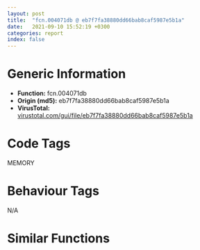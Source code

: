 ```yaml
---
layout: post
title:  "fcn.004071db @ eb7f7fa38880dd66bab8caf5987e5b1a"
date:   2021-09-10 15:52:19 +0300
categories: report
index: false
---
```


# Generic Information
- **Function:** fcn.004071db
- **Origin (md5):** eb7f7fa38880dd66bab8caf5987e5b1a
- **VirusTotal:** [virustotal.com/gui/file/eb7f7fa38880dd66bab8caf5987e5b1a][virustotal_ref]

# Code Tags
<span class="tag" id="MEMORY">MEMORY</span>


# Behaviour Tags
<span class="bhv-tag" id="na">N/A</span>

# Similar Functions
<script type="text/javascript" src="https://www.gstatic.com/charts/loader.js"></script>
<script type="text/javascript">

    google.charts.load('current', {'packages':['corechart']});
    google.charts.setOnLoadCallback(drawChart);

    function drawChart() {
    var data = new google.visualization.DataTable();
        data.addColumn('number', 'X');
        data.addColumn('number', 'Y');
        data.addColumn({type: 'string', role: 'tooltip', 'p': {'html': true}});
        data.addColumn({'type': 'string', 'role': 'style'});
        
        data.addRows([
    [235.6792449951172, 218.30300903320312, '<b><a href="/report/fcn.004071db@eb7f7fa38880dd66bab8caf5987e5b1a">fcn.004071db</a><br>@eb7f7fa38880dd66bab8caf5987e5b1a</b><br>push 0xc<br>push 0x421378<br>call fcn.00401e90<br>mov ecx, dword[ebp+8]<br>xor edi, edi<br>cmp ecx, edi<br>jbe 0x40721e<br>push 0xffffffffffffffe0<br>pop eax<br>xor edx, edx<br>div ecx<br>cmp eax, dword[ebp+0xc]<br>sbb eax, eax<br>inc eax<br>jne 0x40721e<br>call fcn.00401e44<br>mov dword[eax], 0xc<br>push edi<br>push edi<br>push edi<br>push edi<br>push edi<br>call fcn.00401ddc<br>add esp, 0x14<br>xor eax, eax<br>jmp 0x4072f3<br>imul ecx, dword[ebp+0xc]<br>mov esi, ecx<br>mov dword[ebp+8], esi<br>cmp esi, edi<br>jne 0x40722e<br>xor esi, esi<br>inc esi<br>xor ebx, ebx<br>mov dword[ebp-0x1c], ebx<br>cmp esi, 0xffffffe0<br>ja 0x4072a1<br>cmp dword[0x4b27bc], 3<br>jne 0x40728c<br>add esi, 0xf<br>and esi, 0xfffffff0<br>mov dword[ebp+0xc], esi<br>mov eax, dword[ebp+8]<br>cmp eax, dword[0x4b27a8]<br>ja 0x40728c<br>push 4<br>call fcn.0040498a<br>pop ecx<br>mov dword[ebp-4], edi<br>push dword[ebp+8]<br>call fcn.00406d54<br>pop ecx<br>mov dword[ebp-0x1c], eax<br>mov dword[ebp-4], 0xfffffffe<br>call fcn.004072d7<br>mov ebx, dword[ebp-0x1c]<br>cmp ebx, edi<br>je 0x407290<br>push dword[ebp+8]<br>push edi<br>push ebx<br>call fcn.00404a60<br>add esp, 0xc<br>cmp ebx, edi<br>jne 0x4072f1<br>push esi<br>push 8<br>push dword[0x4238dc]<br>call dword[sym.imp.KERNEL32.dll_HeapAlloc]<br>mov ebx, eax<br>cmp ebx, edi<br>jne 0x4072f1<br>cmp dword[0x423ac8], edi<br>je 0x4072e0<br>push esi<br>call fcn.004043f3<br>pop ecx<br>test eax, eax<br>jne 0x40722e<br>mov eax, dword[ebp+0x10]<br>cmp eax, edi<br>je 0x407217<br>mov dword[eax], 0xc<br>jmp 0x407217<br>cmp ebx, edi<br>jne 0x4072f1<br>mov eax, dword[ebp+0x10]<br>cmp eax, edi<br>je 0x4072f1<br>mov dword[eax], 0xc<br>mov eax, ebx<br>call fcn.00401ed5<br>ret <br><eoc> ', 'point { fill-color: #e0440e; }'],
[-183.68597412109375, -122.45674896240234, '<b><a href="/report/fcn.00585982@c60344b51fa39a329b92557d24ff7670">fcn.00585982</a><br>@c60344b51fa39a329b92557d24ff7670</b><br>push 0xc<br>push 0x5e97d8<br>call fcn.0057a7dc<br>mov ecx, dword[ebp+8]<br>xor edi, edi<br>cmp ecx, edi<br>jbe 0x5859c5<br>push 0xffffffffffffffe0<br>pop eax<br>xor edx, edx<br>div ecx<br>cmp eax, dword[ebp+0xc]<br>sbb eax, eax<br>inc eax<br>jne 0x5859c5<br>call fcn.00575c5a<br>mov dword[eax], 0xc<br>push edi<br>push edi<br>push edi<br>push edi<br>push edi<br>call fcn.0057171f<br>add esp, 0x14<br>xor eax, eax<br>jmp 0x585a9a<br>imul ecx, dword[ebp+0xc]<br>mov esi, ecx<br>mov dword[ebp+8], esi<br>cmp esi, edi<br>jne 0x5859d5<br>xor esi, esi<br>inc esi<br>xor ebx, ebx<br>mov dword[ebp-0x1c], ebx<br>cmp esi, 0xffffffe0<br>ja 0x585a48<br>cmp dword[0x611708], 3<br>jne 0x585a33<br>add esi, 0xf<br>and esi, 0xfffffff0<br>mov dword[ebp+0xc], esi<br>mov eax, dword[ebp+8]<br>cmp eax, dword[0x6116f4]<br>ja 0x585a33<br>push 4<br>call fcn.00580c54<br>pop ecx<br>mov dword[ebp-4], edi<br>push dword[ebp+8]<br>call fcn.00581466<br>pop ecx<br>mov dword[ebp-0x1c], eax<br>mov dword[ebp-4], 0xfffffffe<br>call fcn.00585a7e<br>mov ebx, dword[ebp-0x1c]<br>cmp ebx, edi<br>je 0x585a37<br>push dword[ebp+8]<br>push edi<br>push ebx<br>call fcn.0057a180<br>add esp, 0xc<br>cmp ebx, edi<br>jne 0x585a98<br>push esi<br>push 8<br>push dword[0x60fd54]<br>call dword[sym.imp.KERNEL32.dll_HeapAlloc]<br>mov ebx, eax<br>cmp ebx, edi<br>jne 0x585a98<br>cmp dword[0x610220], edi<br>je 0x585a87<br>push esi<br>call fcn.005836df<br>pop ecx<br>test eax, eax<br>jne 0x5859d5<br>mov eax, dword[ebp+0x10]<br>cmp eax, edi<br>je 0x5859be<br>mov dword[eax], 0xc<br>jmp 0x5859be<br>cmp ebx, edi<br>jne 0x585a98<br>mov eax, dword[ebp+0x10]<br>cmp eax, edi<br>je 0x585a98<br>mov dword[eax], 0xc<br>mov eax, ebx<br>call fcn.0057a821<br>ret <br><eoc> ', 'null'],
[160.4014434814453, -24.28969955444336, '<b><a href="/report/fcn.1011e3ab@89dc67d2f980e8488f97b1bf8cb24258">fcn.1011e3ab</a><br>@89dc67d2f980e8488f97b1bf8cb24258</b><br>push 0xc<br>push 0x10178b28<br>call fcn.1010e37c<br>mov ecx, dword[ebp+8]<br>xor edi, edi<br>cmp ecx, edi<br>jbe 0x1011e3ee<br>push 0xffffffffffffffe0<br>pop eax<br>xor edx, edx<br>div ecx<br>cmp eax, dword[ebp+0xc]<br>sbb eax, eax<br>inc eax<br>jne 0x1011e3ee<br>call fcn.10105d26<br>mov dword[eax], 0xc<br>push edi<br>push edi<br>push edi<br>push edi<br>push edi<br>call fcn.100ff7a5<br>add esp, 0x14<br>xor eax, eax<br>jmp 0x1011e4c3<br>imul ecx, dword[ebp+0xc]<br>mov esi, ecx<br>mov dword[ebp+8], esi<br>cmp esi, edi<br>jne 0x1011e3fe<br>xor esi, esi<br>inc esi<br>xor ebx, ebx<br>mov dword[ebp-0x1c], ebx<br>cmp esi, 0xffffffe0<br>ja 0x1011e471<br>cmp dword[0x102274b8], 3<br>jne 0x1011e45c<br>add esi, 0xf<br>and esi, 0xfffffff0<br>mov dword[ebp+0xc], esi<br>mov eax, dword[ebp+8]<br>cmp eax, dword[0x102274a8]<br>ja 0x1011e45c<br>push 4<br>call fcn.1010f514<br>pop ecx<br>mov dword[ebp-4], edi<br>push dword[ebp+8]<br>call fcn.1010fd26<br>pop ecx<br>mov dword[ebp-0x1c], eax<br>mov dword[ebp-4], 0xfffffffe<br>call fcn.1011e4a7<br>mov ebx, dword[ebp-0x1c]<br>cmp ebx, edi<br>je 0x1011e460<br>push dword[ebp+8]<br>push edi<br>push ebx<br>call fcn.10109950<br>add esp, 0xc<br>cmp ebx, edi<br>jne 0x1011e4c1<br>push esi<br>push 8<br>push dword[0x101b16f4]<br>call dword[sym.imp.KERNEL32.dll_HeapAlloc]<br>mov ebx, eax<br>cmp ebx, edi<br>jne 0x1011e4c1<br>cmp dword[0x101b1b64], edi<br>je 0x1011e4b0<br>push esi<br>call fcn.1010c9c7<br>pop ecx<br>test eax, eax<br>jne 0x1011e3fe<br>mov eax, dword[ebp+0x10]<br>cmp eax, edi<br>je 0x1011e3e7<br>mov dword[eax], 0xc<br>jmp 0x1011e3e7<br>cmp ebx, edi<br>jne 0x1011e4c1<br>mov eax, dword[ebp+0x10]<br>cmp eax, edi<br>je 0x1011e4c1<br>mov dword[eax], 0xc<br>mov eax, ebx<br>call fcn.1010e3c1<br>ret <br><eoc> ', 'null'],
[-228.3949432373047, 61.86064910888672, '<b><a href="/report/fcn.10030fe1@481b545f5c18f2fce1caac67ddc419e8">fcn.10030fe1</a><br>@481b545f5c18f2fce1caac67ddc419e8</b><br>push 0xc<br>push 0x1005d850<br>call fcn.100266b4<br>mov ecx, dword[ebp+8]<br>xor edi, edi<br>cmp ecx, edi<br>jbe 0x10031024<br>push 0xffffffffffffffe0<br>pop eax<br>xor edx, edx<br>div ecx<br>cmp eax, dword[ebp+0xc]<br>sbb eax, eax<br>inc eax<br>jne 0x10031024<br>call fcn.100235eb<br>mov dword[eax], 0xc<br>push edi<br>push edi<br>push edi<br>push edi<br>push edi<br>call fcn.10021d86<br>add esp, 0x14<br>xor eax, eax<br>jmp 0x100310f9<br>imul ecx, dword[ebp+0xc]<br>mov esi, ecx<br>mov dword[ebp+8], esi<br>cmp esi, edi<br>jne 0x10031034<br>xor esi, esi<br>inc esi<br>xor ebx, ebx<br>mov dword[ebp-0x1c], ebx<br>cmp esi, 0xffffffe0<br>ja 0x100310a7<br>cmp dword[0x100670d0], 3<br>jne 0x10031092<br>add esi, 0xf<br>and esi, 0xfffffff0<br>mov dword[ebp+0xc], esi<br>mov eax, dword[ebp+8]<br>cmp eax, dword[0x100670c0]<br>ja 0x10031092<br>push 4<br>call fcn.10029565<br>pop ecx<br>mov dword[ebp-4], edi<br>push dword[ebp+8]<br>call fcn.1002a2ac<br>pop ecx<br>mov dword[ebp-0x1c], eax<br>mov dword[ebp-4], 0xfffffffe<br>call fcn.100310dd<br>mov ebx, dword[ebp-0x1c]<br>cmp ebx, edi<br>je 0x10031096<br>push dword[ebp+8]<br>push edi<br>push ebx<br>call fcn.100236c0<br>add esp, 0xc<br>cmp ebx, edi<br>jne 0x100310f7<br>push esi<br>push 8<br>push dword[0x100656dc]<br>call dword[sym.imp.KERNEL32.dll_HeapAlloc]<br>mov ebx, eax<br>cmp ebx, edi<br>jne 0x100310f7<br>cmp dword[0x10065b50], edi<br>je 0x100310e6<br>push esi<br>call fcn.1002a7d9<br>pop ecx<br>test eax, eax<br>jne 0x10031034<br>mov eax, dword[ebp+0x10]<br>cmp eax, edi<br>je 0x1003101d<br>mov dword[eax], 0xc<br>jmp 0x1003101d<br>cmp ebx, edi<br>jne 0x100310f7<br>mov eax, dword[ebp+0x10]<br>cmp eax, edi<br>je 0x100310f7<br>mov dword[eax], 0xc<br>mov eax, ebx<br>call fcn.100266f9<br>ret <br><eoc> ', 'null'],
[-99.94175720214844, 202.8170623779297, '<b><a href="/report/fcn.10023276@4c3818fdf32d89a09257dbc9d3e142ea">fcn.10023276</a><br>@4c3818fdf32d89a09257dbc9d3e142ea</b><br>push 0xc<br>push 0x10030dd0<br>call fcn.1001584c<br>mov ecx, dword[ebp+8]<br>xor edi, edi<br>cmp ecx, edi<br>jbe 0x100232b9<br>push 0xffffffffffffffe0<br>pop eax<br>xor edx, edx<br>div ecx<br>cmp eax, dword[ebp+0xc]<br>sbb eax, eax<br>inc eax<br>jne 0x100232b9<br>call fcn.10017b9f<br>mov dword[eax], 0xc<br>push edi<br>push edi<br>push edi<br>push edi<br>push edi<br>call fcn.10013ceb<br>add esp, 0x14<br>xor eax, eax<br>jmp 0x1002338e<br>imul ecx, dword[ebp+0xc]<br>mov esi, ecx<br>mov dword[ebp+8], esi<br>cmp esi, edi<br>jne 0x100232c9<br>xor esi, esi<br>inc esi<br>xor ebx, ebx<br>mov dword[ebp-0x1c], ebx<br>cmp esi, 0xffffffe0<br>ja 0x1002333c<br>cmp dword[0x1004feb8], 3<br>jne 0x10023327<br>add esi, 0xf<br>and esi, 0xfffffff0<br>mov dword[ebp+0xc], esi<br>mov eax, dword[ebp+8]<br>cmp eax, dword[0x1004fea8]<br>ja 0x10023327<br>push 4<br>call fcn.1001c69e<br>pop ecx<br>mov dword[ebp-4], edi<br>push dword[ebp+8]<br>call fcn.1001ceeb<br>pop ecx<br>mov dword[ebp-0x1c], eax<br>mov dword[ebp-4], 0xfffffffe<br>call fcn.10023372<br>mov ebx, dword[ebp-0x1c]<br>cmp ebx, edi<br>je 0x1002332b<br>push dword[ebp+8]<br>push edi<br>push ebx<br>call fcn.100157d0<br>add esp, 0xc<br>cmp ebx, edi<br>jne 0x1002338c<br>push esi<br>push 8<br>push dword[0x10036480]<br>call dword[sym.imp.KERNEL32.dll_HeapAlloc]<br>mov ebx, eax<br>cmp ebx, edi<br>jne 0x1002338c<br>cmp dword[0x100365e0], edi<br>je 0x1002337b<br>push esi<br>call fcn.100197ff<br>pop ecx<br>test eax, eax<br>jne 0x100232c9<br>mov eax, dword[ebp+0x10]<br>cmp eax, edi<br>je 0x100232b2<br>mov dword[eax], 0xc<br>jmp 0x100232b2<br>cmp ebx, edi<br>jne 0x1002338c<br>mov eax, dword[ebp+0x10]<br>cmp eax, edi<br>je 0x1002338c<br>mov dword[eax], 0xc<br>mov eax, ebx<br>call fcn.10015891<br>ret <br><eoc> ', 'null'],
[86.81657409667969, 116.05522155761719, '<b><a href="/report/fcn.004350a8@7b00dd8f2abf54a73bfb09681334ff78">fcn.004350a8</a><br>@7b00dd8f2abf54a73bfb09681334ff78</b><br>push 0xc<br>push 0x461ce8<br>call fcn.0043968c<br>mov ecx, dword[ebp+8]<br>xor edi, edi<br>cmp ecx, edi<br>jbe 0x4350eb<br>push 0xffffffffffffffe0<br>pop eax<br>xor edx, edx<br>div ecx<br>cmp eax, dword[ebp+0xc]<br>sbb eax, eax<br>inc eax<br>jne 0x4350eb<br>call fcn.00439356<br>mov dword[eax], 0xc<br>push edi<br>push edi<br>push edi<br>push edi<br>push edi<br>call fcn.004366e1<br>add esp, 0x14<br>xor eax, eax<br>jmp 0x4351c0<br>imul ecx, dword[ebp+0xc]<br>mov esi, ecx<br>mov dword[ebp+8], esi<br>cmp esi, edi<br>jne 0x4350fb<br>xor esi, esi<br>inc esi<br>xor ebx, ebx<br>mov dword[ebp-0x1c], ebx<br>cmp esi, 0xffffffe0<br>ja 0x43516e<br>cmp dword[0x46c694], 3<br>jne 0x435159<br>add esi, 0xf<br>and esi, 0xfffffff0<br>mov dword[ebp+0xc], esi<br>mov eax, dword[ebp+8]<br>cmp eax, dword[0x46c6a0]<br>ja 0x435159<br>push 4<br>call fcn.0043acee<br>pop ecx<br>mov dword[ebp-4], edi<br>push dword[ebp+8]<br>call fcn.0043b53b<br>pop ecx<br>mov dword[ebp-0x1c], eax<br>mov dword[ebp-4], 0xfffffffe<br>call fcn.004351a4<br>mov ebx, dword[ebp-0x1c]<br>cmp ebx, edi<br>je 0x43515d<br>push dword[ebp+8]<br>push edi<br>push ebx<br>call fcn.00436280<br>add esp, 0xc<br>cmp ebx, edi<br>jne 0x4351be<br>push esi<br>push 8<br>push dword[0x46aa8c]<br>call dword[sym.imp.KERNEL32.dll_HeapAlloc]<br>mov ebx, eax<br>cmp ebx, edi<br>jne 0x4351be<br>cmp dword[0x46ada8], edi<br>je 0x4351ad<br>push esi<br>call fcn.0043bab6<br>pop ecx<br>test eax, eax<br>jne 0x4350fb<br>mov eax, dword[ebp+0x10]<br>cmp eax, edi<br>je 0x4350e4<br>mov dword[eax], 0xc<br>jmp 0x4350e4<br>cmp ebx, edi<br>jne 0x4351be<br>mov eax, dword[ebp+0x10]<br>cmp eax, edi<br>je 0x4351be<br>mov dword[eax], 0xc<br>mov eax, ebx<br>call fcn.004396d1<br>ret <br><eoc> ', 'null'],
[319.3457336425781, 65.28913116455078, '<b><a href="/report/fcn.10004d7e@dc3e2cdf680078d293de3e2d92ba613c">fcn.10004d7e</a><br>@dc3e2cdf680078d293de3e2d92ba613c</b><br>push 0xc<br>push 0x1000ce68<br>call fcn.10002f24<br>mov ecx, dword[ebp+8]<br>xor edi, edi<br>cmp ecx, edi<br>jbe 0x10004dc1<br>push 0xffffffffffffffe0<br>pop eax<br>xor edx, edx<br>div ecx<br>cmp eax, dword[ebp+0xc]<br>sbb eax, eax<br>inc eax<br>jne 0x10004dc1<br>call fcn.100031ec<br>mov dword[eax], 0xc<br>push edi<br>push edi<br>push edi<br>push edi<br>push edi<br>call fcn.100051ee<br>add esp, 0x14<br>xor eax, eax<br>jmp 0x10004e96<br>imul ecx, dword[ebp+0xc]<br>mov esi, ecx<br>mov dword[ebp+8], esi<br>cmp esi, edi<br>jne 0x10004dd1<br>xor esi, esi<br>inc esi<br>xor ebx, ebx<br>mov dword[ebp-0x1c], ebx<br>cmp esi, 0xffffffe0<br>ja 0x10004e44<br>cmp dword[0x1000fad8], 3<br>jne 0x10004e2f<br>add esi, 0xf<br>and esi, 0xfffffff0<br>mov dword[ebp+0xc], esi<br>mov eax, dword[ebp+8]<br>cmp eax, dword[0x1000fac0]<br>ja 0x10004e2f<br>push 4<br>call fcn.1000337b<br>pop ecx<br>mov dword[ebp-4], edi<br>push dword[ebp+8]<br>call fcn.10003b8d<br>pop ecx<br>mov dword[ebp-0x1c], eax<br>mov dword[ebp-4], 0xfffffffe<br>call fcn.10004e7a<br>mov ebx, dword[ebp-0x1c]<br>cmp ebx, edi<br>je 0x10004e33<br>push dword[ebp+8]<br>push edi<br>push ebx<br>call fcn.100064d0<br>add esp, 0xc<br>cmp ebx, edi<br>jne 0x10004e94<br>push esi<br>push 8<br>push dword[0x1000f4a4]<br>call dword[sym.imp.KERNEL32.dll_HeapAlloc]<br>mov ebx, eax<br>cmp ebx, edi<br>jne 0x10004e94<br>cmp dword[0x1000f91c], edi<br>je 0x10004e83<br>push esi<br>call fcn.10001b31<br>pop ecx<br>test eax, eax<br>jne 0x10004dd1<br>mov eax, dword[ebp+0x10]<br>cmp eax, edi<br>je 0x10004dba<br>mov dword[eax], 0xc<br>jmp 0x10004dba<br>cmp ebx, edi<br>jne 0x10004e94<br>mov eax, dword[ebp+0x10]<br>cmp eax, edi<br>je 0x10004e94<br>mov dword[eax], 0xc<br>mov eax, ebx<br>call fcn.10002f69<br>ret <br><eoc> ', 'null'],
[-71.9950180053711, -276.25140380859375, '<b><a href="/report/fcn.459cbf32@284c9c9722cef7520dddfe58806fd72f">fcn.459cbf32</a><br>@284c9c9722cef7520dddfe58806fd72f</b><br>push 0xc<br>push 0x45a52f58<br>call fcn.459beb3c<br>mov ecx, dword[ebp+8]<br>xor edi, edi<br>cmp ecx, edi<br>jbe 0x459cbf75<br>push 0xffffffffffffffe0<br>pop eax<br>xor edx, edx<br>div ecx<br>cmp eax, dword[ebp+0xc]<br>sbb eax, eax<br>inc eax<br>jne 0x459cbf75<br>call fcn.459c2c12<br>mov dword[eax], 0xc<br>push edi<br>push edi<br>push edi<br>push edi<br>push edi<br>call fcn.459c3fd6<br>add esp, 0x14<br>xor eax, eax<br>jmp 0x459cc04a<br>imul ecx, dword[ebp+0xc]<br>mov esi, ecx<br>mov dword[ebp+8], esi<br>cmp esi, edi<br>jne 0x459cbf85<br>xor esi, esi<br>inc esi<br>xor ebx, ebx<br>mov dword[ebp-0x1c], ebx<br>cmp esi, 0xffffffe0<br>ja 0x459cbff8<br>cmp dword[0x45a6fa50], 3<br>jne 0x459cbfe3<br>add esi, 0xf<br>and esi, 0xfffffff0<br>mov dword[ebp+0xc], esi<br>mov eax, dword[ebp+8]<br>cmp eax, dword[0x45a6fa40]<br>ja 0x459cbfe3<br>push 4<br>call fcn.459c2e6e<br>pop ecx<br>mov dword[ebp-4], edi<br>push dword[ebp+8]<br>call fcn.459c3bb5<br>pop ecx<br>mov dword[ebp-0x1c], eax<br>mov dword[ebp-4], 0xfffffffe<br>call fcn.459cc02e<br>mov ebx, dword[ebp-0x1c]<br>cmp ebx, edi<br>je 0x459cbfe7<br>push dword[ebp+8]<br>push edi<br>push ebx<br>call fcn.459bd8d0<br>add esp, 0xc<br>cmp ebx, edi<br>jne 0x459cc048<br>push esi<br>push 8<br>push dword[0x45a6f6b4]<br>call dword[sym.imp.KERNEL32.dll_HeapAlloc]<br>mov ebx, eax<br>cmp ebx, edi<br>jne 0x459cc048<br>cmp dword[0x45a6f84c], edi<br>je 0x459cc037<br>push esi<br>call fcn.459be980<br>pop ecx<br>test eax, eax<br>jne 0x459cbf85<br>mov eax, dword[ebp+0x10]<br>cmp eax, edi<br>je 0x459cbf6e<br>mov dword[eax], 0xc<br>jmp 0x459cbf6e<br>cmp ebx, edi<br>jne 0x459cc048<br>mov eax, dword[ebp+0x10]<br>cmp eax, edi<br>je 0x459cc048<br>mov dword[eax], 0xc<br>mov eax, ebx<br>call fcn.459beb81<br>ret <br><eoc> ', 'null'],
[337.2372741699219, -110.1659927368164, '<b><a href="/report/fcn.00407e8b@e38ba004520fa1a86a35b63e8d5843ef">fcn.00407e8b</a><br>@e38ba004520fa1a86a35b63e8d5843ef</b><br>push 0xc<br>push 0x40b738<br>call fcn.004037c4<br>mov ecx, dword[ebp+8]<br>xor edi, edi<br>cmp ecx, edi<br>jbe 0x407ece<br>push 0xffffffffffffffe0<br>pop eax<br>xor edx, edx<br>div ecx<br>cmp eax, dword[ebp+0xc]<br>sbb eax, eax<br>inc eax<br>jne 0x407ece<br>call fcn.004023fe<br>mov dword[eax], 0xc<br>push edi<br>push edi<br>push edi<br>push edi<br>push edi<br>call fcn.0040239f<br>add esp, 0x14<br>xor eax, eax<br>jmp 0x407fa3<br>imul ecx, dword[ebp+0xc]<br>mov esi, ecx<br>mov dword[ebp+8], esi<br>cmp esi, edi<br>jne 0x407ede<br>xor esi, esi<br>inc esi<br>xor ebx, ebx<br>mov dword[ebp-0x1c], ebx<br>cmp esi, 0xffffffe0<br>ja 0x407f51<br>cmp dword[0x40ea0c], 3<br>jne 0x407f3c<br>add esi, 0xf<br>and esi, 0xfffffff0<br>mov dword[ebp+0xc], esi<br>mov eax, dword[ebp+8]<br>cmp eax, dword[0x40d9e4]<br>ja 0x407f3c<br>push 4<br>call fcn.004054f0<br>pop ecx<br>mov dword[ebp-4], edi<br>push dword[ebp+8]<br>call fcn.00406a01<br>pop ecx<br>mov dword[ebp-0x1c], eax<br>mov dword[ebp-4], 0xfffffffe<br>call fcn.00407f87<br>mov ebx, dword[ebp-0x1c]<br>cmp ebx, edi<br>je 0x407f40<br>push dword[ebp+8]<br>push edi<br>push ebx<br>call fcn.00405300<br>add esp, 0xc<br>cmp ebx, edi<br>jne 0x407fa1<br>push esi<br>push 8<br>push dword[0x40d714]<br>call dword[sym.imp.KERNEL32.dll_HeapAlloc]<br>mov ebx, eax<br>cmp ebx, edi<br>jne 0x407fa1<br>cmp dword[0x40d9d0], edi<br>je 0x407f90<br>push esi<br>call fcn.00405a7f<br>pop ecx<br>test eax, eax<br>jne 0x407ede<br>mov eax, dword[ebp+0x10]<br>cmp eax, edi<br>je 0x407ec7<br>mov dword[eax], 0xc<br>jmp 0x407ec7<br>cmp ebx, edi<br>jne 0x407fa1<br>mov eax, dword[ebp+0x10]<br>cmp eax, edi<br>je 0x407fa1<br>mov dword[eax], 0xc<br>mov eax, ebx<br>call fcn.00403809<br>ret <br><eoc> ', 'null'],
[-49.69963836669922, 27.637205123901367, '<b><a href="/report/fcn.004a9634@279a61b1e76da49531f1f16fd1102a2d">fcn.004a9634</a><br>@279a61b1e76da49531f1f16fd1102a2d</b><br>push 0xc<br>push 0x51eb68<br>call fcn.00498d8c<br>mov ecx, dword[ebp+8]<br>xor edi, edi<br>cmp ecx, edi<br>jbe 0x4a9677<br>push 0xffffffffffffffe0<br>pop eax<br>xor edx, edx<br>div ecx<br>cmp eax, dword[ebp+0xc]<br>sbb eax, eax<br>inc eax<br>jne 0x4a9677<br>call fcn.00495b6c<br>mov dword[eax], 0xc<br>push edi<br>push edi<br>push edi<br>push edi<br>push edi<br>call fcn.0049389f<br>add esp, 0x14<br>xor eax, eax<br>jmp 0x4a974c<br>imul ecx, dword[ebp+0xc]<br>mov esi, ecx<br>mov dword[ebp+8], esi<br>cmp esi, edi<br>jne 0x4a9687<br>xor esi, esi<br>inc esi<br>xor ebx, ebx<br>mov dword[ebp-0x1c], ebx<br>cmp esi, 0xffffffe0<br>ja 0x4a96fa<br>cmp dword[0x5448e0], 3<br>jne 0x4a96e5<br>add esi, 0xf<br>and esi, 0xfffffff0<br>mov dword[ebp+0xc], esi<br>mov eax, dword[ebp+8]<br>cmp eax, dword[0x5448ec]<br>ja 0x4a96e5<br>push 4<br>call fcn.004a1837<br>pop ecx<br>mov dword[ebp-4], edi<br>push dword[ebp+8]<br>call fcn.004a47db<br>pop ecx<br>mov dword[ebp-0x1c], eax<br>mov dword[ebp-4], 0xfffffffe<br>call fcn.004a9730<br>mov ebx, dword[ebp-0x1c]<br>cmp ebx, edi<br>je 0x4a96e9<br>push dword[ebp+8]<br>push edi<br>push ebx<br>call fcn.00490b70<br>add esp, 0xc<br>cmp ebx, edi<br>jne 0x4a974a<br>push esi<br>push 8<br>push dword[0x543ef8]<br>call dword[sym.imp.KERNEL32.dll_HeapAlloc]<br>mov ebx, eax<br>cmp ebx, edi<br>jne 0x4a974a<br>cmp dword[0x544214], edi<br>je 0x4a9739<br>push esi<br>call fcn.004a3fd4<br>pop ecx<br>test eax, eax<br>jne 0x4a9687<br>mov eax, dword[ebp+0x10]<br>cmp eax, edi<br>je 0x4a9670<br>mov dword[eax], 0xc<br>jmp 0x4a9670<br>cmp ebx, edi<br>jne 0x4a974a<br>mov eax, dword[ebp+0x10]<br>cmp eax, edi<br>je 0x4a974a<br>mov dword[eax], 0xc<br>mov eax, ebx<br>call fcn.00498dd1<br>ret <br><eoc> ', 'null'],
[9.877838134765625, -116.19754028320312, '<b><a href="/report/fcn.0041bc76@6c5b0418e4a4c57d99cda47d2717045d">fcn.0041bc76</a><br>@6c5b0418e4a4c57d99cda47d2717045d</b><br>push 0xc<br>push 0x435700<br>call fcn.004107bc<br>mov ecx, dword[ebp+8]<br>xor edi, edi<br>cmp ecx, edi<br>jbe 0x41bcb9<br>push 0xffffffffffffffe0<br>pop eax<br>xor edx, edx<br>div ecx<br>cmp eax, dword[ebp+0xc]<br>sbb eax, eax<br>inc eax<br>jne 0x41bcb9<br>call fcn.0040dff7<br>mov dword[eax], 0xc<br>push edi<br>push edi<br>push edi<br>push edi<br>push edi<br>call fcn.00408d56<br>add esp, 0x14<br>xor eax, eax<br>jmp 0x41bd8e<br>imul ecx, dword[ebp+0xc]<br>mov esi, ecx<br>mov dword[ebp+8], esi<br>cmp esi, edi<br>jne 0x41bcc9<br>xor esi, esi<br>inc esi<br>xor ebx, ebx<br>mov dword[ebp-0x1c], ebx<br>cmp esi, 0xffffffe0<br>ja 0x41bd3c<br>cmp dword[0x439d80], 3<br>jne 0x41bd27<br>add esi, 0xf<br>and esi, 0xfffffff0<br>mov dword[ebp+0xc], esi<br>mov eax, dword[ebp+8]<br>cmp eax, dword[0x439d8c]<br>ja 0x41bd27<br>push 4<br>call fcn.00412be9<br>pop ecx<br>mov dword[ebp-4], edi<br>push dword[ebp+8]<br>call fcn.00413436<br>pop ecx<br>mov dword[ebp-0x1c], eax<br>mov dword[ebp-4], 0xfffffffe<br>call fcn.0041bd72<br>mov ebx, dword[ebp-0x1c]<br>cmp ebx, edi<br>je 0x41bd2b<br>push dword[ebp+8]<br>push edi<br>push ebx<br>call fcn.00408570<br>add esp, 0xc<br>cmp ebx, edi<br>jne 0x41bd8c<br>push esi<br>push 8<br>push dword[0x4395bc]<br>call dword[sym.imp.KERNEL32.dll_HeapAlloc]<br>mov ebx, eax<br>cmp ebx, edi<br>jne 0x41bd8c<br>cmp dword[0x4398d4], edi<br>je 0x41bd7b<br>push esi<br>call fcn.0040e484<br>pop ecx<br>test eax, eax<br>jne 0x41bcc9<br>mov eax, dword[ebp+0x10]<br>cmp eax, edi<br>je 0x41bcb2<br>mov dword[eax], 0xc<br>jmp 0x41bcb2<br>cmp ebx, edi<br>jne 0x41bd8c<br>mov eax, dword[ebp+0x10]<br>cmp eax, edi<br>je 0x41bd8c<br>mov dword[eax], 0xc<br>mov eax, ebx<br>call fcn.00410801<br>ret <br><eoc> ', 'null'],
[59.736942291259766, 297.31378173828125, '<b><a href="/report/fcn.0040c139@de21a548b66aa6c0b17491b6a31e14fa">fcn.0040c139</a><br>@de21a548b66aa6c0b17491b6a31e14fa</b><br>push 0xc<br>push 0x446de8<br>call fcn.0040fac8<br>mov ecx, dword[ebp+8]<br>xor edi, edi<br>cmp ecx, edi<br>jbe 0x40c17c<br>push 0xffffffffffffffe0<br>pop eax<br>xor edx, edx<br>div ecx<br>cmp eax, dword[ebp+0xc]<br>sbb eax, eax<br>inc eax<br>jne 0x40c17c<br>call fcn.00410c8f<br>mov dword[eax], 0xc<br>push edi<br>push edi<br>push edi<br>push edi<br>push edi<br>call fcn.0040e9fe<br>add esp, 0x14<br>xor eax, eax<br>jmp 0x40c251<br>imul ecx, dword[ebp+0xc]<br>mov esi, ecx<br>mov dword[ebp+8], esi<br>cmp esi, edi<br>jne 0x40c18c<br>xor esi, esi<br>inc esi<br>xor ebx, ebx<br>mov dword[ebp-0x1c], ebx<br>cmp esi, 0xffffffe0<br>ja 0x40c1ff<br>cmp dword[0x44a55c], 3<br>jne 0x40c1ea<br>add esi, 0xf<br>and esi, 0xfffffff0<br>mov dword[ebp+0xc], esi<br>mov eax, dword[ebp+8]<br>cmp eax, dword[0x44a54c]<br>ja 0x40c1ea<br>push 4<br>call fcn.004145c0<br>pop ecx<br>mov dword[ebp-4], edi<br>push dword[ebp+8]<br>call fcn.00415307<br>pop ecx<br>mov dword[ebp-0x1c], eax<br>mov dword[ebp-4], 0xfffffffe<br>call fcn.0040c235<br>mov ebx, dword[ebp-0x1c]<br>cmp ebx, edi<br>je 0x40c1ee<br>push dword[ebp+8]<br>push edi<br>push ebx<br>call fcn.0040b2b0<br>add esp, 0xc<br>cmp ebx, edi<br>jne 0x40c24f<br>push esi<br>push 8<br>push dword[0x449c70]<br>call dword[sym.imp.KERNEL32.dll_HeapAlloc]<br>mov ebx, eax<br>cmp ebx, edi<br>jne 0x40c24f<br>cmp dword[0x449dd0], edi<br>je 0x40c23e<br>push esi<br>call fcn.0041563b<br>pop ecx<br>test eax, eax<br>jne 0x40c18c<br>mov eax, dword[ebp+0x10]<br>cmp eax, edi<br>je 0x40c175<br>mov dword[eax], 0xc<br>jmp 0x40c175<br>cmp ebx, edi<br>jne 0x40c24f<br>mov eax, dword[ebp+0x10]<br>cmp eax, edi<br>je 0x40c24f<br>mov dword[eax], 0xc<br>mov eax, ebx<br>call fcn.0040fb0d<br>ret <br><eoc> ', 'null'],
[136.45028686523438, -346.2091064453125, '<b><a href="/report/fcn.00438a8e@9964b63070116cfb2469e51850178af1">fcn.00438a8e</a><br>@9964b63070116cfb2469e51850178af1</b><br>push 0xc<br>push 0x444db0<br>call fcn.0042de50<br>mov ecx, dword[ebp+8]<br>xor edi, edi<br>cmp ecx, edi<br>jbe 0x438ad1<br>push 0xffffffffffffffe0<br>pop eax<br>xor edx, edx<br>div ecx<br>cmp eax, dword[ebp+0xc]<br>sbb eax, eax<br>inc eax<br>jne 0x438ad1<br>call fcn.0042c32b<br>mov dword[eax], 0xc<br>push edi<br>push edi<br>push edi<br>push edi<br>push edi<br>call fcn.0042771a<br>add esp, 0x14<br>xor eax, eax<br>jmp 0x438ba6<br>imul ecx, dword[ebp+0xc]<br>mov esi, ecx<br>mov dword[ebp+8], esi<br>cmp esi, edi<br>jne 0x438ae1<br>xor esi, esi<br>inc esi<br>xor ebx, ebx<br>mov dword[ebp-0x1c], ebx<br>cmp esi, 0xffffffe0<br>ja 0x438b54<br>cmp dword[0x44a668], 3<br>jne 0x438b3f<br>add esi, 0xf<br>and esi, 0xfffffff0<br>mov dword[ebp+0xc], esi<br>mov eax, dword[ebp+8]<br>cmp eax, dword[0x44a658]<br>ja 0x438b3f<br>push 4<br>call fcn.0042e9dd<br>pop ecx<br>mov dword[ebp-4], edi<br>push dword[ebp+8]<br>call fcn.00433af7<br>pop ecx<br>mov dword[ebp-0x1c], eax<br>mov dword[ebp-4], 0xfffffffe<br>call fcn.00438b8a<br>mov ebx, dword[ebp-0x1c]<br>cmp ebx, edi<br>je 0x438b43<br>push dword[ebp+8]<br>push edi<br>push ebx<br>call fcn.00429bb0<br>add esp, 0xc<br>cmp ebx, edi<br>jne 0x438ba4<br>push esi<br>push 8<br>push dword[0x44a2b4]<br>call dword[sym.imp.KERNEL32.dll_HeapAlloc]<br>mov ebx, eax<br>cmp ebx, edi<br>jne 0x438ba4<br>cmp dword[0x44a2cc], edi<br>je 0x438b93<br>push esi<br>call fcn.0042da27<br>pop ecx<br>test eax, eax<br>jne 0x438ae1<br>mov eax, dword[ebp+0x10]<br>cmp eax, edi<br>je 0x438aca<br>mov dword[eax], 0xc<br>jmp 0x438aca<br>cmp ebx, edi<br>jne 0x438ba4<br>mov eax, dword[ebp+0x10]<br>cmp eax, edi<br>je 0x438ba4<br>mov dword[eax], 0xc<br>mov eax, ebx<br>call fcn.0042de95<br>ret <br><eoc> ', 'null'],
[252.4580841064453, -313.4477233886719, '<b><a href="/report/fcn.00489034@289859175c221b107317af7727d26c17">fcn.00489034</a><br>@289859175c221b107317af7727d26c17</b><br>push 0xc<br>push 0x4b49d8<br>call fcn.0047e1f4<br>mov ecx, dword[ebp+8]<br>xor edi, edi<br>cmp ecx, edi<br>jbe 0x489077<br>push 0xffffffffffffffe0<br>pop eax<br>xor edx, edx<br>div ecx<br>cmp eax, dword[ebp+0xc]<br>sbb eax, eax<br>inc eax<br>jne 0x489077<br>call fcn.0047beaf<br>mov dword[eax], 0xc<br>push edi<br>push edi<br>push edi<br>push edi<br>push edi<br>call fcn.00476c1c<br>add esp, 0x14<br>xor eax, eax<br>jmp 0x48914c<br>imul ecx, dword[ebp+0xc]<br>mov esi, ecx<br>mov dword[ebp+8], esi<br>cmp esi, edi<br>jne 0x489087<br>xor esi, esi<br>inc esi<br>xor ebx, ebx<br>mov dword[ebp-0x1c], ebx<br>cmp esi, 0xffffffe0<br>ja 0x4890fa<br>cmp dword[0x4d2d94], 3<br>jne 0x4890e5<br>add esi, 0xf<br>and esi, 0xfffffff0<br>mov dword[ebp+0xc], esi<br>mov eax, dword[ebp+8]<br>cmp eax, dword[0x4d2d7c]<br>ja 0x4890e5<br>push 4<br>call fcn.00483825<br>pop ecx<br>mov dword[ebp-4], edi<br>push dword[ebp+8]<br>call fcn.004845ca<br>pop ecx<br>mov dword[ebp-0x1c], eax<br>mov dword[ebp-4], 0xfffffffe<br>call fcn.00489130<br>mov ebx, dword[ebp-0x1c]<br>cmp ebx, edi<br>je 0x4890e9<br>push dword[ebp+8]<br>push edi<br>push ebx<br>call fcn.00476a60<br>add esp, 0xc<br>cmp ebx, edi<br>jne 0x48914a<br>push esi<br>push 8<br>push dword[0x4d2864]<br>call dword[sym.imp.KERNEL32.dll_HeapAlloc]<br>mov ebx, eax<br>cmp ebx, edi<br>jne 0x48914a<br>cmp dword[0x4d2a2c], edi<br>je 0x489139<br>push esi<br>call fcn.0047dffd<br>pop ecx<br>test eax, eax<br>jne 0x489087<br>mov eax, dword[ebp+0x10]<br>cmp eax, edi<br>je 0x489070<br>mov dword[eax], 0xc<br>jmp 0x489070<br>cmp ebx, edi<br>jne 0x48914a<br>mov eax, dword[ebp+0x10]<br>cmp eax, edi<br>je 0x48914a<br>mov dword[eax], 0xc<br>mov eax, ebx<br>call fcn.0047e239<br>ret <br><eoc> ', 'null'],
[157.77288818359375, -200.39682006835938, '<b><a href="/report/fcn.0043dd54@46f6c2adf1fd4d1453ed312ca79dd9bf">fcn.0043dd54</a><br>@46f6c2adf1fd4d1453ed312ca79dd9bf</b><br>push 0xc<br>push 0x446fd8<br>call fcn.00438260<br>mov ecx, dword[ebp+8]<br>xor edi, edi<br>cmp ecx, edi<br>jbe 0x43dd97<br>push 0xffffffffffffffe0<br>pop eax<br>xor edx, edx<br>div ecx<br>cmp eax, dword[ebp+0xc]<br>sbb eax, eax<br>inc eax<br>jne 0x43dd97<br>call fcn.00438897<br>mov dword[eax], 0xc<br>push edi<br>push edi<br>push edi<br>push edi<br>push edi<br>call fcn.0043881f<br>add esp, 0x14<br>xor eax, eax<br>jmp 0x43de6c<br>imul ecx, dword[ebp+0xc]<br>mov esi, ecx<br>mov dword[ebp+8], esi<br>cmp esi, edi<br>jne 0x43dda7<br>xor esi, esi<br>inc esi<br>xor ebx, ebx<br>mov dword[ebp-0x1c], ebx<br>cmp esi, 0xffffffe0<br>ja 0x43de1a<br>cmp dword[0x44a184], 3<br>jne 0x43de05<br>add esi, 0xf<br>and esi, 0xfffffff0<br>mov dword[ebp+0xc], esi<br>mov eax, dword[ebp+8]<br>cmp eax, dword[0x44a164]<br>ja 0x43de05<br>push 4<br>call fcn.004386b0<br>pop ecx<br>mov dword[ebp-4], edi<br>push dword[ebp+8]<br>call fcn.0043c678<br>pop ecx<br>mov dword[ebp-0x1c], eax<br>mov dword[ebp-4], 0xfffffffe<br>call fcn.0043de50<br>mov ebx, dword[ebp-0x1c]<br>cmp ebx, edi<br>je 0x43de09<br>push dword[ebp+8]<br>push edi<br>push ebx<br>call fcn.0043cab0<br>add esp, 0xc<br>cmp ebx, edi<br>jne 0x43de6a<br>push esi<br>push 8<br>push dword[0x449e94]<br>call dword[sym.imp.KERNEL32.dll_HeapAlloc]<br>mov ebx, eax<br>cmp ebx, edi<br>jne 0x43de6a<br>cmp dword[0x44a08c], edi<br>je 0x43de59<br>push esi<br>call fcn.004394b8<br>pop ecx<br>test eax, eax<br>jne 0x43dda7<br>mov eax, dword[ebp+0x10]<br>cmp eax, edi<br>je 0x43dd90<br>mov dword[eax], 0xc<br>jmp 0x43dd90<br>cmp ebx, edi<br>jne 0x43de6a<br>mov eax, dword[ebp+0x10]<br>cmp eax, edi<br>je 0x43de6a<br>mov dword[eax], 0xc<br>mov eax, ebx<br>call fcn.004382a5<br>ret <br><eoc> ', 'null'],

        ]);

    var options = {
        title: 'Similarity Plot',
        legend: 'none',
        colors: ['#dedbd9', '#e6693e', '#ec8f6e', '#f3b49f', '#f6c7b6'],
        tooltip: {isHtml: true, trigger: 'both'},
        explorer: {
        actions: ["dragToZoom", "rightClickToReset"],
        },
        chartArea: {
        width: '80%',
        height: '80%'
        },
        width: '100%',
        height: '100%'
    };

    var chart = new google.visualization.ScatterChart(document.getElementById('chart_div'));

    chart.draw(data, options);
    }
    
</script>


<div id="chart_div" style="width: 100%px; height: 100%;"></div>

# Disassembled Code
{% highlight nasm %}

push 0xc
push 0x421378
call fcn.00401e90
mov ecx, dword[ebp+8]
xor edi, edi
cmp ecx, edi
jbe 0x40721e
push 0xffffffffffffffe0
pop eax
xor edx, edx
div ecx
cmp eax, dword[ebp+0xc]
sbb eax, eax
inc eax
jne 0x40721e
call fcn.00401e44
mov dword[eax], 0xc
push edi
push edi
push edi
push edi
push edi
call fcn.00401ddc
add esp, 0x14
xor eax, eax
jmp 0x4072f3
imul ecx, dword[ebp+0xc]
mov esi, ecx
mov dword[ebp+8], esi
cmp esi, edi
jne 0x40722e
xor esi, esi
inc esi
xor ebx, ebx
mov dword[ebp-0x1c], ebx
cmp esi, 0xffffffe0
ja 0x4072a1
cmp dword[0x4b27bc], 3
jne 0x40728c
add esi, 0xf
and esi, 0xfffffff0
mov dword[ebp+0xc], esi
mov eax, dword[ebp+8]
cmp eax, dword[0x4b27a8]
ja 0x40728c
push 4
call fcn.0040498a
pop ecx
mov dword[ebp-4], edi
push dword[ebp+8]
call fcn.00406d54
pop ecx
mov dword[ebp-0x1c], eax
mov dword[ebp-4], 0xfffffffe
call fcn.004072d7
mov ebx, dword[ebp-0x1c]
cmp ebx, edi
je 0x407290
push dword[ebp+8]
push edi
push ebx
call fcn.00404a60
add esp, 0xc
cmp ebx, edi
jne 0x4072f1
push esi
push 8
push dword[0x4238dc]
call dword[sym.imp.KERNEL32.dll_HeapAlloc]
mov ebx, eax
cmp ebx, edi
jne 0x4072f1
cmp dword[0x423ac8], edi
je 0x4072e0
push esi
call fcn.004043f3
pop ecx
test eax, eax
jne 0x40722e
mov eax, dword[ebp+0x10]
cmp eax, edi
je 0x407217
mov dword[eax], 0xc
jmp 0x407217
cmp ebx, edi
jne 0x4072f1
mov eax, dword[ebp+0x10]
cmp eax, edi
je 0x4072f1
mov dword[eax], 0xc
mov eax, ebx
call fcn.00401ed5
ret

{% endhighlight %}

[virustotal_ref]: https://www.virustotal.com/gui/file/eb7f7fa38880dd66bab8caf5987e5b1a